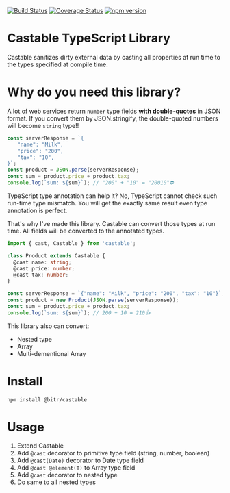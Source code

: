 [![Build Status](https://travis-ci.org/bitrinjani/castable.svg?branch=master)](https://travis-ci.org/bitrinjani/castable) [![Coverage Status](https://coveralls.io/repos/github/bitrinjani/castable/badge.svg?branch=master&i=2)](https://coveralls.io/github/bitrinjani/castable?branch=master) [![npm version](https://badge.fury.io/js/%40bitr%2Fcastable.svg)](https://badge.fury.io/js/%40bitr%2Fcastable)

# Castable TypeScript Library
Castable sanitizes dirty external data by casting all properties at run time to the types specified at compile time.

# Why do you need this library?
A lot of web services return `number` type fields **with double-quotes** in JSON format. If you convert them by JSON.stringify, the double-quoted numbers will become `string` type!!

```JavaScript
const serverResponse = `{
　　"name": "Milk", 
　　"price": "200", 
　　"tax": "10", 
}`;
const product = JSON.parse(serverResponse);
const sum = product.price + product.tax;
console.log(`sum: ${sum}`); // "200" + "10" = "20010"⛔️
```

TypeScript type annotation can help it? No, TypeScript cannot check such run-time type mismatch. You will get the exactly same result even type annotation is perfect.

That's why I've made this library. Castable can convert those types at run time. All fields will be converted to the annotated types.

```TypeScript
import { cast, Castable } from 'castable';

class Product extends Castable { 
  @cast name: string;
  @cast price: number;
  @cast tax: number;
}

const serverResponse = `{"name": "Milk", "price": "200", "tax": "10"}`;
const product = new Product(JSON.parse(serverResponse));
const sum = product.price + product.tax;
console.log(`sum: ${sum}`); // 200 + 10 = 210👍
```

This library also can convert:
- Nested type
- Array<T>
- Multi-dementional Array<T> 

# Install

```bash
npm install @bitr/castable
```

# Usage
1. Extend Castable
2. Add `@cast` decorator to primitive type field (string, number, boolean)
3. Add `@cast(Date)` decorator to Date type field
4. Add `@cast @element(T)` to Array<T> type field
4. Add `@cast` decorator to nested type
5. Do same to all nested types


